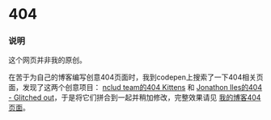 # 404

### 说明
这个网页并非我的原创。

在苦于为自己的博客编写创意404页面时，我到codepen上搜索了一下404相关页面，发现了这两个创意项目： [ nclud team的404 Kittens](https://codepen.io/team/nclud/pen/GJpdVo) 和 [Jonathon Iles的404 - Glitched out](https://codepen.io/ZonFire99/pen/njdls)，于是将它们拼合到一起并稍加修改，完整效果请见 [我的博客404页面](https://blog.safeandsound.cn/404)。
